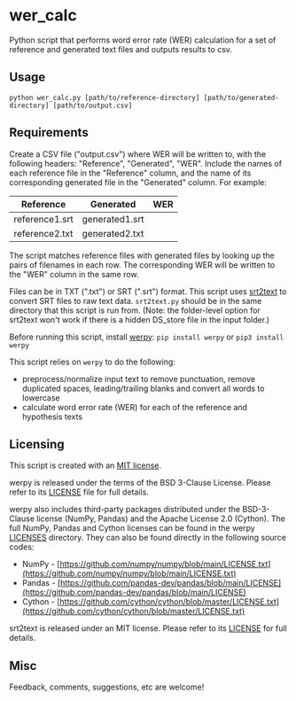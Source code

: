 # wer_calc
Python script that performs word error rate (WER) calculation for a set of reference and generated text files and outputs results to csv.

## Usage
```
python wer_calc.py [path/to/reference-directory] [path/to/generated-directory] [path/to/output.csv]
```

## Requirements

Create a CSV file ("output.csv") where WER will be written to, with the following headers: "Reference", "Generated", "WER". Include the names of each reference file in the "Reference" column, and the name of its corresponding generated file in the "Generated" column. For example:

| Reference | Generated | WER |
| --------- | --------- | --- |
| reference1.srt | generated1.srt | |
| reference2.txt | generated2.txt | |

The script matches reference files with generated files by looking up the pairs of filenames in each row. The corresponding WER will be written to the "WER" column in the same row.

Files can be in TXT (".txt") or SRT (".srt") format. This script uses [srt2text](https://github.com/yumstar/srt2text/) to convert SRT files to raw text data. `srt2text.py` should be in the same directory that this script is run from. (Note: the folder-level option for srt2text won't work if there is a hidden DS_store file in the input folder.)

Before running this script, install [werpy](https://github.com/analyticsinmotion/werpy/blob/main/README.md): `pip install werpy` or `pip3 install werpy`

This script relies on `werpy` to do the following:
- preprocess/normalize input text to remove punctuation, remove duplicated spaces, leading/trailing blanks and convert all words to lowercase
- calculate word error rate (WER) for each of the reference and hypothesis texts

## Licensing
This script is created with an [MIT license](LICENSE).

werpy is released under the terms of the BSD 3-Clause License. Please refer to its [LICENSE](https://github.com/analyticsinmotion/werpy/blob/main/LICENSE) file for full details.

werpy also includes third-party packages distributed under the BSD-3-Clause license (NumPy, Pandas) and the Apache License 2.0 (Cython).  The full NumPy, Pandas and Cython licenses can be found in the werpy [LICENSES](https://github.com/analyticsinmotion/werpy/tree/main/LICENSES) directory.  They can also be found directly in the following source codes:
  - NumPy - [https://github.com/numpy/numpy/blob/main/LICENSE.txt](https://github.com/numpy/numpy/blob/main/LICENSE.txt)
  - Pandas - [https://github.com/pandas-dev/pandas/blob/main/LICENSE](https://github.com/pandas-dev/pandas/blob/main/LICENSE)
  - Cython - [https://github.com/cython/cython/blob/master/LICENSE.txt](https://github.com/cython/cython/blob/master/LICENSE.txt)

srt2text is released under an MIT license. Please refer to its [LICENSE](https://github.com/yumstar/srt2text/?tab=MIT-1-ov-file#MIT-1-ov-file) for full details. 

## Misc
Feedback, comments, suggestions, etc are welcome!
